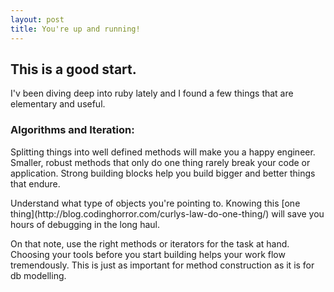 ```yaml
---
layout: post
title: You're up and running!
---
```


<h2>This is a good start.</h2>

I'v been diving deep into ruby lately and I found a few things that are elementary and useful.

<h3>Algorithms and Iteration:</h3>
  <p>Splitting things into well defined methods will make you a happy engineer. Smaller, robust methods that only do one thing rarely break your code or application. Strong building blocks help you build bigger and better things that endure.</p>
  <p> Understand what type of objects you're pointing to. Knowing this [one thing](http://blog.codinghorror.com/curlys-law-do-one-thing/) will save you hours of debugging in the long haul. </p>
  <p> On that note, use the right methods or iterators for the task at hand. Choosing your tools before you start building helps your work flow tremendously. This is just as important for method construction as it is for db modelling. </p>
